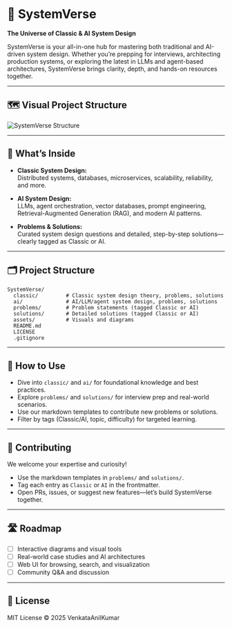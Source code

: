 # 🌌 SystemVerse

**The Universe of Classic & AI System Design**

SystemVerse is your all-in-one hub for mastering both traditional and AI-driven system design. Whether you’re prepping for interviews, architecting production systems, or exploring the latest in LLMs and agent-based architectures, SystemVerse brings clarity, depth, and hands-on resources together.

---

## 🗺️ Visual Project Structure

![SystemVerse Structure](assets/systemverse-structure.png)

---

## 🚀 What’s Inside

- **Classic System Design:**  
  Distributed systems, databases, microservices, scalability, reliability, and more.

- **AI System Design:**  
  LLMs, agent orchestration, vector databases, prompt engineering, Retrieval-Augmented Generation (RAG), and modern AI patterns.

- **Problems & Solutions:**  
  Curated system design questions and detailed, step-by-step solutions—clearly tagged as Classic or AI.

---

## 🗂️ Project Structure

```
SystemVerse/
  classic/         # Classic system design theory, problems, solutions
  ai/              # AI/LLM/agent system design, problems, solutions
  problems/        # Problem statements (tagged Classic or AI)
  solutions/       # Detailed solutions (tagged Classic or AI)
  assets/          # Visuals and diagrams
  README.md
  LICENSE
  .gitignore
```

---

## 🧭 How to Use

- Dive into `classic/` and `ai/` for foundational knowledge and best practices.
- Explore `problems/` and `solutions/` for interview prep and real-world scenarios.
- Use our markdown templates to contribute new problems or solutions.
- Filter by tags (Classic/AI, topic, difficulty) for targeted learning.

---

## 🤝 Contributing

We welcome your expertise and curiosity!
- Use the markdown templates in `problems/` and `solutions/`.
- Tag each entry as `Classic` or `AI` in the frontmatter.
- Open PRs, issues, or suggest new features—let’s build SystemVerse together.

---

## 🛣️ Roadmap

- [ ] Interactive diagrams and visual tools
- [ ] Real-world case studies and AI architectures
- [ ] Web UI for browsing, search, and visualization
- [ ] Community Q&A and discussion

---

## 📜 License

MIT License © 2025 VenkataAnilKumar
